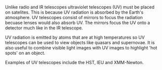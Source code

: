 Unlike radio and IR telescopes ultraviolet telescopes (UV) must be placed on satelites. This is because UV radiation is absorbed by the Earth's atmosphere. UV telescopes consist of mirrors to focus the radiation becuase lenses would also absorb UV. The mirrors focus the UV onto a detector much like in the IR telescope.

UV radiation is emitted by atoms that are at high temperatures so UV telescopes can be used to view objects like quasars and supernovae. It is also useful to combine visible light images with UV images to highlight 'hot spots' on an object.

Examples of UV telescopes include the HST, IEU and XMM-Newton.